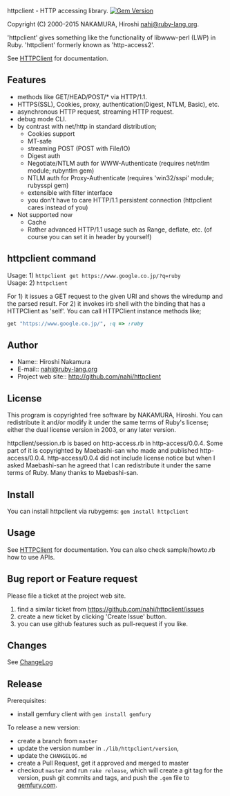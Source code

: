 httpclient - HTTP accessing library.  [![Gem Version](https://badge.fury.io/rb/httpclient.svg)](http://badge.fury.io/rb/httpclient)

Copyright (C) 2000-2015  NAKAMURA, Hiroshi  <nahi@ruby-lang.org>.

'httpclient' gives something like the functionality of libwww-perl (LWP) in
Ruby.  'httpclient' formerly known as 'http-access2'.

See [HTTPClient](http://www.rubydoc.info/gems/httpclient/frames) for documentation.


## Features

* methods like GET/HEAD/POST/* via HTTP/1.1.
* HTTPS(SSL), Cookies, proxy, authentication(Digest, NTLM, Basic), etc.
* asynchronous HTTP request, streaming HTTP request.
* debug mode CLI.
* by contrast with net/http in standard distribution;
  * Cookies support
  * MT-safe
  * streaming POST (POST with File/IO)
  * Digest auth
  * Negotiate/NTLM auth for WWW-Authenticate (requires net/ntlm module; rubyntlm gem)
  * NTLM auth for Proxy-Authenticate (requires 'win32/sspi' module; rubysspi gem)
  * extensible with filter interface
  * you don't have to care HTTP/1.1 persistent connection
    (httpclient cares instead of you)
* Not supported now
  * Cache
  * Rather advanced HTTP/1.1 usage such as Range, deflate, etc.
    (of course you can set it in header by yourself)

## httpclient command

Usage: 1) `httpclient get https://www.google.co.jp/?q=ruby`  
Usage: 2) `httpclient`

For 1) it issues a GET request to the given URI and shows the wiredump and
the parsed result.  For 2) it invokes irb shell with the binding that has a
HTTPClient as 'self'.  You can call HTTPClient instance methods like;

```ruby
get "https://www.google.co.jp/", :q => :ruby
```

## Author

 * Name:: Hiroshi Nakamura
 * E-mail:: nahi@ruby-lang.org
 * Project web site:: http://github.com/nahi/httpclient


## License

This program is copyrighted free software by NAKAMURA, Hiroshi.  You can
redistribute it and/or modify it under the same terms of Ruby's license;
either the dual license version in 2003, or any later version.

httpclient/session.rb is based on http-access.rb in http-access/0.0.4.  Some
part of it is copyrighted by Maebashi-san who made and published
http-access/0.0.4.  http-access/0.0.4 did not include license notice but when
I asked Maebashi-san he agreed that I can redistribute it under the same terms
of Ruby.  Many thanks to Maebashi-san.


## Install

You can install httpclient via rubygems: `gem install httpclient`


## Usage

See [HTTPClient](http://www.rubydoc.info/gems/httpclient/frames) for documentation.
You can also check sample/howto.rb how to use APIs.

## Bug report or Feature request

Please file a ticket at the project web site.

1. find a similar ticket from https://github.com/nahi/httpclient/issues
2. create a new ticket by clicking 'Create Issue' button.
3. you can use github features such as pull-request if you like.

## Changes

See [ChangeLog](https://github.com/nahi/httpclient/blob/master/CHANGELOG.md)


## Release

Prerequisites:
- install gemfury client with `gem install gemfury`

To release a new version:
- create a branch from `master`
- update the version number in `./lib/httpclient/version`,
- update the `CHANGELOG.md`
- create a Pull Request, get it approved and merged to master
- checkout `master` and run `rake release`, which will create a git tag for the version, push git commits and tags, and push the `.gem` file to [gemfury.com](https://gemfury.com).
